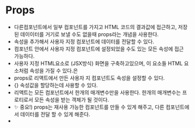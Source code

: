 # Props
- 다른컴포넌트에서 일부 컴포넌트를 가지고 HTML 코드의 결과값에 접근하고, 저장된 데이이터를 거기로 보낼 수도 없을때 props라는 개념을 사용한다.
- 속성을 추가해서 사용자 지정 컴포넌트에 데이터를 전달할 수 있다.
- 컴포넌트 안에서 사용자 지정 컴포넌트에 설정되었을 수도 있는 모든 속성에 접근 가능하다. 
- 사용자 지정 HTML요소로 (JSX방식) 화면을 구축하고있으며, 이 요소들 HTML 요소처럼 속성을 가질 수 있다.은
- props로 리액트에서 만든 사용자 지 컴포넌트도 속성을 설정할 수 있다.
- {} 속성값을 할당하는데 사용할 수 있다. 
- 리액트는 모든 컴포넌트에서 한개의 매개변수만을 사용한다. 한개의 매개변수는 프로티로서 모든 속성을 받는 객체가 될 것이다.
- ✨ 중요!) props는 재사용 가능한 컴포넌트를 만들 수 있게 해주고, 다른 컴포넌트에서 데이터를 전달 할 수 있게 해준다.
- 